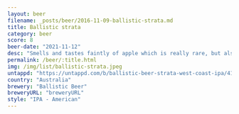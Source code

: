 ```yaml
---
layout: beer
filename: _posts/beer/2016-11-09-ballistic-strata.md
title: Ballistic strata
category: beer
score: 8
beer-date: "2021-11-12"
desc: "Smells and tastes faintly of apple which is really rare, but also rare is a new west coast IPA. Great amber colour and quite a mild hop profile"
permalink: /beer/:title.html
img: /img/list/ballistic-strata.jpeg
untappd: "https://untappd.com/b/ballistic-beer-strata-west-coast-ipa/4150253"
country: "Australia"
brewery: "Ballistic Beer"
breweryURL: "breweryURL"
style: "IPA - American"
---
```

